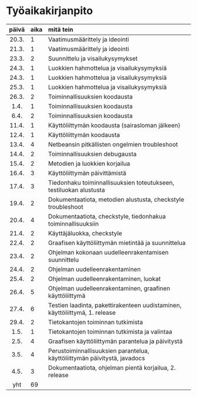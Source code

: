 
# Työaikakirjanpito

| päivä | aika | mitä tein  |
| :----:|:-----| :-----|
| 20.3. | 1    | Vaatimusmäärittely ja ideointi |
| 21.3. | 1    | Vaatimusmäärittely ja ideointi |
| 23.3. | 2    | Suunnittelu ja visailukysymykset |
| 24.3. | 1    | Luokkien hahmottelua ja visailukysymyksiä |
| 24.3. | 1    | Luokkien hahmottelua ja visailukysymyksiä |
| 25.3. | 1    | Luokkien hahmottelua ja visailukysymyksiä |
| 26.3. | 2    | Toiminnallisuuksien koodausta |
| 1.4.  | 1    | Toiminnallisuuksien koodausta |
| 6.4.  | 2    | Toiminnallisuuksien koodausta |
| 11.4. | 1    | Käyttöliittymän koodausta (sairasloman jälkeen) |
| 12.4. | 1    | Käyttöliittymän koodausta |
| 13.4. | 4    | Netbeansin pitkällisten ongelmien troubleshoot|
| 14.4. | 2    | Toiminnallisuuksien debugausta |
| 15.4. | 2    | Metodien ja luokkien korjailua |
| 16.4. | 3    | Käyttöliittymän päivittämistä |
| 17.4. | 3    | Tiedonhaku toiminnallisuuksien toteutukseen, testiluokan alustusta |
| 19.4. | 2    | Dokumentaatiota, metodien alustusta, checkstyle troubleshoot|
| 20.4. | 4    | Dokumentaatiota, checkstyle, tiedonhakua toiminnallisuuksiin |
| 21.4. | 2    | Käyttäjäluokka, checkstyle |
| 22.4. | 2    | Graafisen käyttöliittymän mietintää ja suunnittelua |
| 23.4. | 2    | Ohjelman kokonaan uudelleenrakentamisen suunnittelu |
| 24.4. | 2    | Ohjelman uudelleenrakentaminen |
| 25.4. | 2    | Ohjelman uudelleenrakentaminen, luokat |
| 26.4. | 5    | Ohjelman uudelleenrakentaminen, graafinen käyttöliittymä|
| 27.4. | 6    | Testien laadinta, pakettirakenteen uudistaminen, käyttöliittymä, 1. release |
| 29.4. | 2    | Tietokantojen toiminnan tutkimista |
| 1.5.  | 1    | Tietokantojen toiminnan tutkimista ja valintaa |
| 2.5.  | 4    | Graafisen käyttöliittymän parantelua ja päivitystä |
| 3.5.  | 4    | Perustoiminnallisuuksien parantelua, käyttöliittymän päivitystä, javadocs|
| 4.5.  | 3    | Dokumentaatiota, ohjelman pientä korjailua, 2. release|
| yht   | 69   | | 
